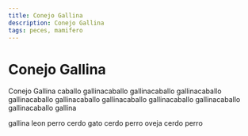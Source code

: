 ```yaml
---
title: Conejo Gallina
description: Conejo Gallina
tags: peces, mamifero
---
```


# Conejo Gallina

Conejo Gallina caballo gallinacaballo gallinacaballo gallinacaballo gallinacaballo gallinacaballo gallinacaballo gallinacaballo gallinacaballo gallinacaballo gallina

gallina leon perro cerdo gato cerdo perro oveja cerdo perro
